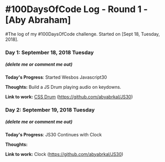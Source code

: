 # #100DaysOfCode Log - Round 1 - [Aby Abraham]

#The log of my #100DaysOfCode challenge. Started on [Sept 18, Tuesday, 2018].


### Day 1: September 18, 2018 Tuesday
##### (delete me or comment me out)

**Today's Progress**: Started Wesbos Javascript30 

**Thoughts:** Build a JS Drum playing audio on keydowns.

**Link to work:** [CSS Drum](https://github.com/abyabrkal/JS30) (https://github.com/abyabrkal/JS30)



### Day 2: September 19, 2018 Tuesday

##### (delete me or comment me out)

**Today's Progress**: JS30 Continues with Clock

**Thoughts:** 

**Link to work:** Clock (https://github.com/abyabrkal/JS30)

